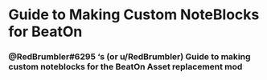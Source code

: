 # Guide to Making Custom NoteBlocks for BeatOn

### @RedBrumbler#6295 ‘s (or u/RedBrumbler) Guide to making custom noteblocks for the BeatOn Asset replacement mod
